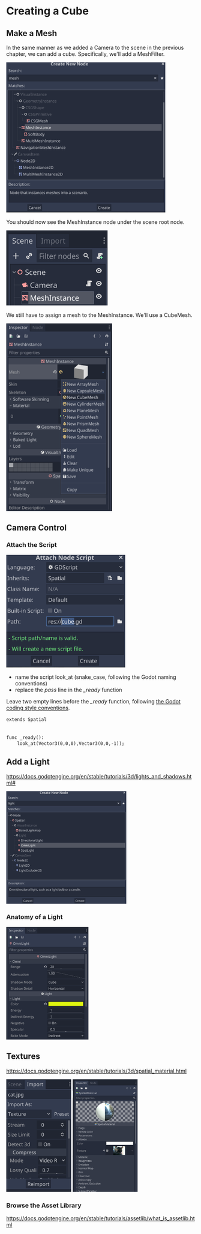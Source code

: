 # Creating a Cube

## Make a Mesh

In the same manner as we added a Camera to the scene in the previous chapter, we can add a cube. Specifically, we'll add a MeshFilter.

<img src="images/createmesh.png" height="400">

You should now see the MeshInstance node under the scene root node.

<img src="images/meshinstancescene.png" height="200">

We still have to assign a mesh to the MeshInstance. We'll use a CubeMesh.

<img src="images/meshinstancemesh.png" height="500">

## Camera Control

### Attach the Script

<img src="images/attachscript.png" height="300">

- name the script look_at (snake_case, following the Godot naming conventions)
- replace the *pass* line in the *_ready* function

Leave two empty lines before the *_ready* function, following [the Godot coding style conventions](https://docs.godotengine.org/en/stable/getting_started/workflow/project_setup/project_organization.html#style-guide).

```gdscript
extends Spatial


func _ready():
	look_at(Vector3(0,0,0),Vector3(0,0,-1));
```

## Add a Light

https://docs.godotengine.org/en/stable/tutorials/3d/lights_and_shadows.html#

<img src="images/createlight.png" height="300">

### Anatomy of a Light

<img src="images/light.png" height="300">

## Textures

https://docs.godotengine.org/en/stable/tutorials/3d/spatial_material.html

<img src="images/textureimport.png" height="300">

<img src="images/materialtexture.png" height="300">

### Browse the Asset Library

https://docs.godotengine.org/en/stable/tutorials/assetlib/what_is_assetlib.html


